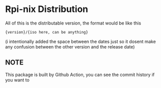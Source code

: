 # Rpi-nix Distribution
All of this is the distributable version, the format would be like this
```
{version}/{iso here, can be anything}
```
(i intentionally added the space between the dates just so it dosent make any confusion between the other version and the release date)

## NOTE
This package is built by Github Action, you can see the commit history if you want to
